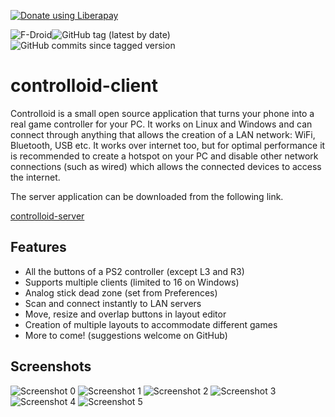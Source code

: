 <a href="https://liberapay.com/experiment322/donate"><img alt="Donate using Liberapay" src="https://liberapay.com/assets/widgets/donate.svg"></a>

<img alt="F-Droid" src="https://img.shields.io/f-droid/v/com.controlloid?label=f-droid&style=flat"><img alt="GitHub tag (latest by date)" src="https://img.shields.io/github/v/tag/experiment322/controlloid-client?label=source&style=flat"><img alt="GitHub commits since tagged version" src="https://img.shields.io/github/commits-since/experiment322/controlloid-client/latest">

# controlloid-client
Controlloid is a small open source application that turns your phone into a
real game controller for your PC. It works on Linux and Windows and can
connect through anything that allows the creation of a LAN network: WiFi,
Bluetooth, USB etc. It works over internet too, but for optimal performance
it is recommended to create a hotspot on your PC and disable other network
connections (such as wired) which allows the connected devices to access
the internet.

The server application can be downloaded from the following link.

[controlloid-server](https://github.com/experiment322/controlloid-server)

## Features
* All the buttons of a PS2 controller (except L3 and R3)
* Supports multiple clients (limited to 16 on Windows)
* Analog stick dead zone (set from Preferences)
* Scan and connect instantly to LAN servers
* Move, resize and overlap buttons in layout editor
* Creation of multiple layouts to accommodate different games
* More to come! (suggestions welcome on GitHub)

## Screenshots
![Screenshot 0](fastlane/metadata/android/en-US/images/phoneScreenshots/0.png)
![Screenshot 1](fastlane/metadata/android/en-US/images/phoneScreenshots/1.png)
![Screenshot 2](fastlane/metadata/android/en-US/images/phoneScreenshots/2.png)
![Screenshot 3](fastlane/metadata/android/en-US/images/phoneScreenshots/3.png)
![Screenshot 4](fastlane/metadata/android/en-US/images/phoneScreenshots/4.png)
![Screenshot 5](fastlane/metadata/android/en-US/images/phoneScreenshots/5.png)
